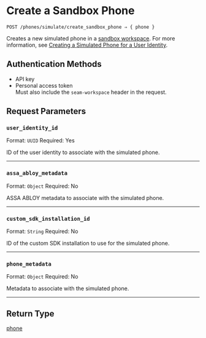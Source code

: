 # Create a Sandbox Phone

```
POST /phones/simulate/create_sandbox_phone ⇒ { phone }
```

Creates a new simulated phone in a [sandbox workspace](../../../core-concepts/workspaces/README.md#sandbox-workspaces). For more information, see [Creating a Simulated Phone for a User Identity](../../../capability-guides/mobile-access/developing-in-a-sandbox-workspace.md#creating-a-simulated-phone-for-a-user-identity).

## Authentication Methods

- API key
- Personal access token
  <br>Must also include the `seam-workspace` header in the request.

## Request Parameters

### `user_identity_id`

Format: `UUID`
Required: Yes

ID of the user identity to associate with the simulated phone.

***

### `assa_abloy_metadata`

Format: `Object`
Required: No

ASSA ABLOY metadata to associate with the simulated phone.

***

### `custom_sdk_installation_id`

Format: `String`
Required: No

ID of the custom SDK installation to use for the simulated phone.

***

### `phone_metadata`

Format: `Object`
Required: No

Metadata to associate with the simulated phone.

***

## Return Type

[phone](./)
